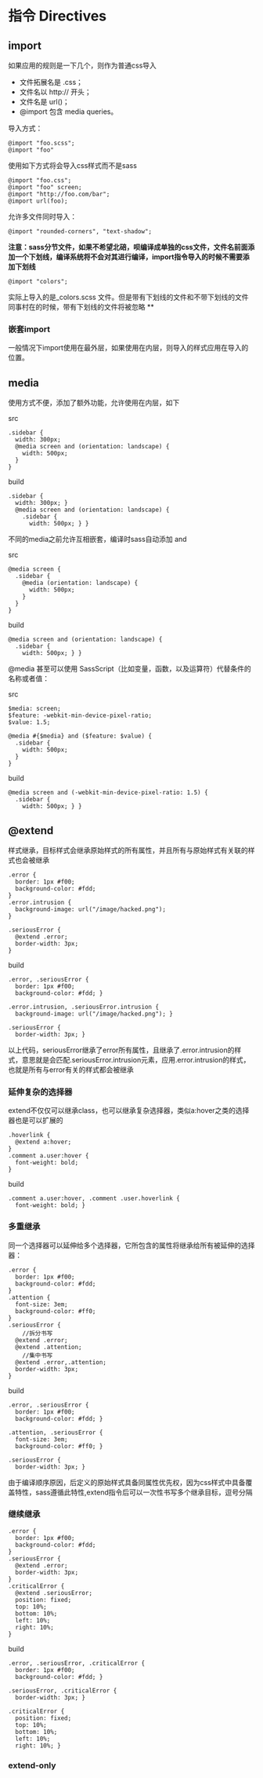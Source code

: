 # 指令 Directives

## import

如果应用的规则是一下几个，则作为普通css导入

- 文件拓展名是 .css；
- 文件名以 http:// 开头；
- 文件名是 url()；
- @import 包含 media queries。

导入方式：

	@import "foo.scss";
	@import "foo"

使用如下方式将会导入css样式而不是sass

	@import "foo.css";
	@import "foo" screen;
	@import "http://foo.com/bar";
	@import url(foo);


允许多文件同时导入：

	@import "rounded-corners", "text-shadow";

**注意：sass分节文件，如果不希望北碚，呗编译成单独的css文件，文件名前面添加一个下划线，编译系统将不会对其进行编译，import指令导入的时候不需要添加下划线**

	@import "colors";

实际上导入的是_colors.scss 文件。但是带有下划线的文件和不带下划线的文件同事村在的时候，带有下划线的文件将被忽略
**

### 嵌套import

一般情况下import使用在最外层，如果使用在内层，则导入的样式应用在导入的位置。

## media

使用方式不便，添加了额外功能，允许使用在内层，如下

src

	.sidebar {
	  width: 300px;
	  @media screen and (orientation: landscape) {
	    width: 500px;
	  }
	}

build

	.sidebar {
	  width: 300px; }
	  @media screen and (orientation: landscape) {
	    .sidebar {
	      width: 500px; } }

不同的media之前允许互相嵌套，编译时sass自动添加 and

src

	@media screen {
	  .sidebar {
	    @media (orientation: landscape) {
	      width: 500px;
	    }
	  }
	}

build

	@media screen and (orientation: landscape) {
	  .sidebar {
	    width: 500px; } }

@media 甚至可以使用 SassScript（比如变量，函数，以及运算符）代替条件的名称或者值：

src

	$media: screen;
	$feature: -webkit-min-device-pixel-ratio;
	$value: 1.5;
	
	@media #{$media} and ($feature: $value) {
	  .sidebar {
	    width: 500px;
	  }
	}

build

	@media screen and (-webkit-min-device-pixel-ratio: 1.5) {
	  .sidebar {
	    width: 500px; } }

## @extend

样式继承，目标样式会继承原始样式的所有属性，并且所有与原始样式有关联的样式也会被继承

	.error {
	  border: 1px #f00;
	  background-color: #fdd;
	}
	.error.intrusion {
	  background-image: url("/image/hacked.png");
	}

	.seriousError {
	  @extend .error;
	  border-width: 3px;
	}

build

	.error, .seriousError {
	  border: 1px #f00;
	  background-color: #fdd; }
	
	.error.intrusion, .seriousError.intrusion {
	  background-image: url("/image/hacked.png"); }
	
	.seriousError {
	  border-width: 3px; }

以上代码，seriousError继承了error所有属性，且继承了.error.intrusion的样式，意思就是会匹配.seriousError.intrusion元素，应用.error.intrusion的样式，也就是所有与error有关的样式都会被继承

### 延伸复杂的选择器

extend不仅仅可以继承class，也可以继承复杂选择器，类似a:hover之类的选择器也是可以扩展的

	.hoverlink {
	  @extend a:hover;
	}
	.comment a.user:hover {
	  font-weight: bold;
	}

build

	.comment a.user:hover, .comment .user.hoverlink {
	  font-weight: bold; }

### 多重继承

同一个选择器可以延伸给多个选择器，它所包含的属性将继承给所有被延伸的选择器：

	.error {
	  border: 1px #f00;
	  background-color: #fdd;
	}
	.attention {
	  font-size: 3em;
	  background-color: #ff0;
	}
	.seriousError {
		//拆分书写
	  @extend .error;
	  @extend .attention;
		//集中书写
	  @extend .error,.attention;
	  border-width: 3px;
	}

build

	.error, .seriousError {
	  border: 1px #f00;
	  background-color: #fdd; }
	
	.attention, .seriousError {
	  font-size: 3em;
	  background-color: #ff0; }
	
	.seriousError {
	  border-width: 3px; }

由于编译顺序原因，后定义的原始样式具备同属性优先权，因为css样式中具备覆盖特性，sass遵循此特性,extend指令后可以一次性书写多个继承目标，逗号分隔

### 继续继承

	.error {
	  border: 1px #f00;
	  background-color: #fdd;
	}
	.seriousError {
	  @extend .error;
	  border-width: 3px;
	}
	.criticalError {
	  @extend .seriousError;
	  position: fixed;
	  top: 10%;
	  bottom: 10%;
	  left: 10%;
	  right: 10%;
	}

build

	.error, .seriousError, .criticalError {
	  border: 1px #f00;
	  background-color: #fdd; }
	
	.seriousError, .criticalError {
	  border-width: 3px; }
	
	.criticalError {
	  position: fixed;
	  top: 10%;
	  bottom: 10%;
	  left: 10%;
	  right: 10%; }

### extend-only










